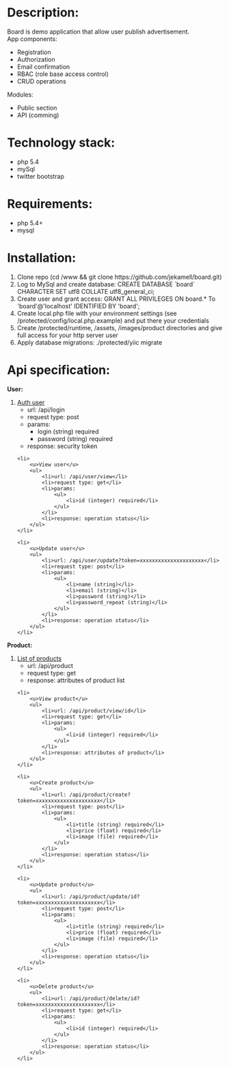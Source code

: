 Description:
=====
Board is demo application that allow user publish advertisement.<br />
App components:
<ul>
<li>Registration</li>
<li>Authorization</li>
<li>Email confirmation</li>
<li>RBAC (role base access control)</li>
<li>CRUD operations</li>
</ul>
Modules:<br />
<ul>
<li>Public section</li>
<li>API (comming)</li>
</ul>

Technology stack:
=====
<ul>
<li>php 5.4</li>
<li>mySql</li>
<li>twitter bootstrap</li>
</ul>

Requirements:
=====
<ul>
<li>php 5.4+</li>
<li>mysql</li>
</ul>

Installation:
=====
<ol>
<li>Clone repo (cd /www && git clone https://github.com/jekamell/board.git)</li>
<li>Log to MySql and create database: CREATE DATABASE `board` CHARACTER SET utf8 COLLATE utf8_general_ci;</li>
<li>Create user and grant access: GRANT ALL PRIVILEGES ON board.* To 'board'@'localhost' IDENTIFIED BY 'board';</li>
<li>Create local.php file with your environment settings (see /protected/config/local.php.example) and put there your credentials</li>
<li>Create /protected/runtime, /assets, /images/product directories and give full access for your http server user</li>
<li>Apply database migrations: ./protected/yiic migrate</li>
</ol>


Api specification:
=====
<b>User:</b>

<ol>
    <li>
        <u>Auth user</u>
        <ul>
            <li>url: /api/login</li>
            <li>request type: post</li>
            <li>params:
                <ul>
                    <li>login (string) required</li>
                    <li>password (string) required</li>
                </ul>
            </li>
            <li>response: security token
        </ul>
    </li>


    <li>
        <u>View user</u>
        <ul>
            <li>url: /api/user/view</li>
            <li>request type: get</li>
            <li>params:
                <ul>
                    <li>id (integer) required</li>
                </ul>
            </li>
            <li>response: operation status</li>
        </ul>
    </li>
    
    <li>
        <u>Update user</u>
        <ul>
            <li>url: /api/user/update?token=xxxxxxxxxxxxxxxxxxxxx</li>
            <li>request type: post</li>
            <li>params:
                <ul>
                    <li>name (string)</li>
                    <li>email (string)</li>
                    <li>password (string)</li>
                    <li>password_repeat (string)</li>
                </ul>
            </li>
            <li>response: operation status</li>
        </ul>
    </li>
</ol>

<b>Product:</b>

<ol>
    <li>
        <u>List of products</u>
        <ul>
            <li>url: /api/product</li>
            <li>request type: get</li>
            <li>response: attributes of product list</li>
        </ul>
    </li>


    <li>
        <u>View product</u>
        <ul>
            <li>url: /api/product/view/id</li>
            <li>request type: get</li>
            <li>params:
                <ul>
                    <li>id (integer) required</li>
                </ul>
            </li>
            <li>response: attributes of product</li>
        </ul>
    </li>
    
    <li>
        <u>Create product</u>
        <ul>
            <li>url: /api/product/create?token=xxxxxxxxxxxxxxxxxxxxx</li>
            <li>request type: post</li>
            <li>params:
                <ul>
                    <li>title (string) required</li>
                    <li>price (float) required</li>
                    <li>image (file) required</li>
                </ul>
            </li>
            <li>response: operation status</li>
        </ul>
    </li>
    
    <li>
        <u>Update product</u>
        <ul>
            <li>url: /api/product/update/id?token=xxxxxxxxxxxxxxxxxxxxx</li>
            <li>request type: post</li>
            <li>params:
                <ul>
                    <li>title (string) required</li>
                    <li>price (float) required</li>
                    <li>image (file) required</li>
                </ul>
            </li>
            <li>response: operation status</li>
        </ul>
    </li>
    
    <li>
        <u>Delete product</u>
        <ul>
            <li>url: /api/product/delete/id?token=xxxxxxxxxxxxxxxxxxxxx</li>
            <li>request type: get</li>
            <li>params:
                <ul>
                    <li>id (integer) required</li>
                </ul>
            </li>
            <li>response: operation status</li>
        </ul>
    </li>
</ol>